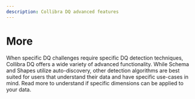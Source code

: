 ```yaml
---
description: Collibra DQ advanced features
---
```


# More

When specific DQ challenges require specific DQ detection techniques, Collibra DQ offers a wide variety of advanced functionality. While Schema and Shapes utilize auto-discovery, other detection algorithms are best suited for users that understand their data and have specific use-cases in mind. Read more to understand if specific dimensions can be applied to your data.
